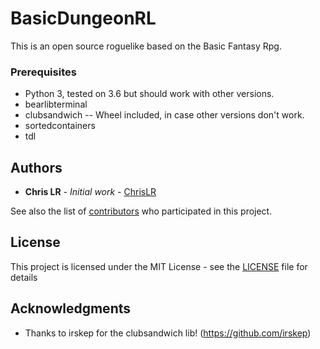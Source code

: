 # BasicDungeonRL

This is an open source roguelike based on the Basic Fantasy Rpg.

### Prerequisites
* Python 3, tested on 3.6 but should work with other versions.
* bearlibterminal
* clubsandwich -- Wheel included, in case other versions don't work.
* sortedcontainers
* tdl

## Authors

* **Chris LR** - *Initial work* - [ChrisLR](https://github.com/ChrisLR)

See also the list of [contributors](https://github.com/your/project/contributors) who participated in this project.

## License

This project is licensed under the MIT License - see the [LICENSE](LICENSE) file for details

## Acknowledgments

* Thanks to irskep for the clubsandwich lib! (https://github.com/irskep)

